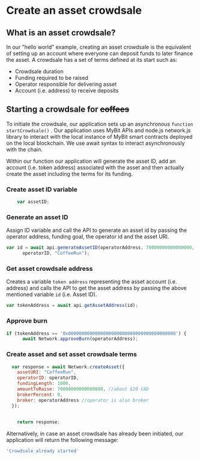 # Create an asset crowdsale

## What is an asset crowdsale?

In our "hello world" example, creating an asset crowdsale is the equivalent of setting up an account where everyone can deposit funds to later finance the asset. A crowdsale has a set of terms defined at its start such as: 

* Crowdsale duration
* Funding required to be raised
* Operator responsible for delivering asset
* Account \(i.e. address\) to receive deposits

## Starting a crowdsale for ~~coffees~~

To initiate the crowdsale, our application sets up an asynchronous `function startCrowdsale()` . Our application uses MyBit APIs and node.js network.js library to interact with the local instance of MyBit smart contracts deployed on the local blockchain.  We use await syntax to interact asynchronously with the chain.

Within our function our application will generate the asset ID, add an account \(i.e. token address\) associated with the asset and then actually create the asset including the terms for its funding. 

### Create asset ID variable 

```javascript
    var assetID;
```

### Generate an asset ID

Assign ID variable and call the API to generate an asset id by passing the operator address, funding goal, the operator id and the asset URI. 

```javascript
var id = await api.generateAssetID(operatorAddress, 70000000000000000,
      operatorID, "CoffeeRun");
```

### Get asset crowdsale address

Creates a variable `token address` representing the asset account \(i.e. address\) and calls the API to get the asset address by passing the above mentioned variable `id` \(i.e. Asset ID\). 

```javascript
var tokenAddress = await api.getAssetAddress(id);
```

### Approve burn

```javascript
if (tokenAddress == '0x0000000000000000000000000000000000000000') {
      await Network.approveBurn(operatorAddress);
```

### Create asset and set asset crowdsale terms

```javascript
  var response = await Network.createAsset({
    assetURI: "CoffeeRun",
    operatorID: operatorID,
    fundingLength: 1000,
    amountToRaise: 70000000000000000, //about $20 CAD
    brokerPercent: 0,
    broker: operatorAddress //operator is also broker
  });
  
```



```javascript
    return response;
```

Alternatively, in case an asset crowdsale has already been initiated, our application will return the following message:

```javascript
'Crowdsale already started'
```



## 





